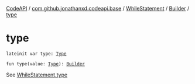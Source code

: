 [CodeAPI](../../../index.md) / [com.github.jonathanxd.codeapi.base](../../index.md) / [WhileStatement](../index.md) / [Builder](index.md) / [type](.)

# type

`lateinit var type: `[`Type`](../-type/index.md)

`fun type(value: `[`Type`](../-type/index.md)`): `[`Builder`](index.md)

See [WhileStatement.type](../type.md)

